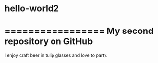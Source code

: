 # hello-world2
=================
My second repository on GitHub
=================
I enjoy craft beer in tulip glasses and love to party.
